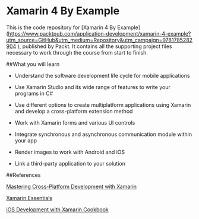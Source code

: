 # Xamarin 4 By Example
This is the code repository for [Xamarin 4 By Example] (https://www.packtpub.com/application-development/xamarin-4-example?utm_source=GitHub&utm_medium=Repository&utm_campaign=9781785282904
), published by Packt. It contains all the supporting project files necessary to work through the course from start to finish.

##What you will learn 

* Understand the software development life cycle for mobile applications

* Use Xamarin Studio and its wide range of features to write your programs in C#

* Use different options to create multiplatform applications using Xamarin and develop a cross-platform extension method

* Work with Xamarin forms and various UI controls 

* Integrate synchronous and asynchronous communication module within your app

* Render images to work with Android and iOS

* Link a third-party application to your solution

##References

[Mastering Cross-Platform Development with Xamarin](https://www.packtpub.com/application-development/mastering-cross-platform-development-xamarin?utm_source=GitHub&utm_medium=Repository&utm_campaign=9781785285684)

[Xamarin Essentials](https://www.packtpub.com/application-development/xamarin-essentials?utm_source=GitHub&utm_medium=Repository&utm_campaign=9781783550838)

[iOS Development with Xamarin Cookbook](https://www.packtpub.com/application-development/ios-development-xamarin-cookbook?utm_source=GitHub&utm_medium=Repository&utm_campaign=9781849698924)
